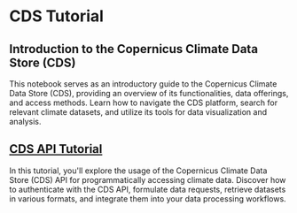 # CDS Tutorial

## Introduction to the Copernicus Climate Data Store (CDS)

This notebook serves as an introductory guide to the Copernicus Climate Data Store (CDS), providing an overview of its functionalities, data offerings, and access methods. Learn how to navigate the CDS platform, search for relevant climate datasets, and utilize its tools for data visualization and analysis.

## [CDS API Tutorial](../notebooks/cds-tutorial/cds-tutorial.ipynb)

In this tutorial, you'll explore the usage of the Copernicus Climate Data Store (CDS) API for programmatically accessing climate data. Discover how to authenticate with the CDS API, formulate data requests, retrieve datasets in various formats, and integrate them into your data processing workflows.
